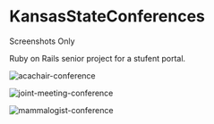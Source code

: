 # KansasStateConferences
Screenshots Only

Ruby on Rails senior project for a stufent portal.

![acachair-conference](https://user-images.githubusercontent.com/5043065/31695827-7883b6b6-b372-11e7-8642-53ad35dbbab2.png)

![joint-meeting-conference](https://user-images.githubusercontent.com/5043065/31695828-79df4f5c-b372-11e7-98c8-b77a3cabcc3c.png)

![mammalogist-conference](https://user-images.githubusercontent.com/5043065/31695829-7acc306a-b372-11e7-80dd-e314e3b6f122.png)
